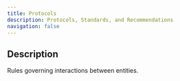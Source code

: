 ```yaml
---
title: Protocols
description: Protocols, Standards, and Recommendations
navigation: false
---
```


## Description

Rules governing interactions between entities.  